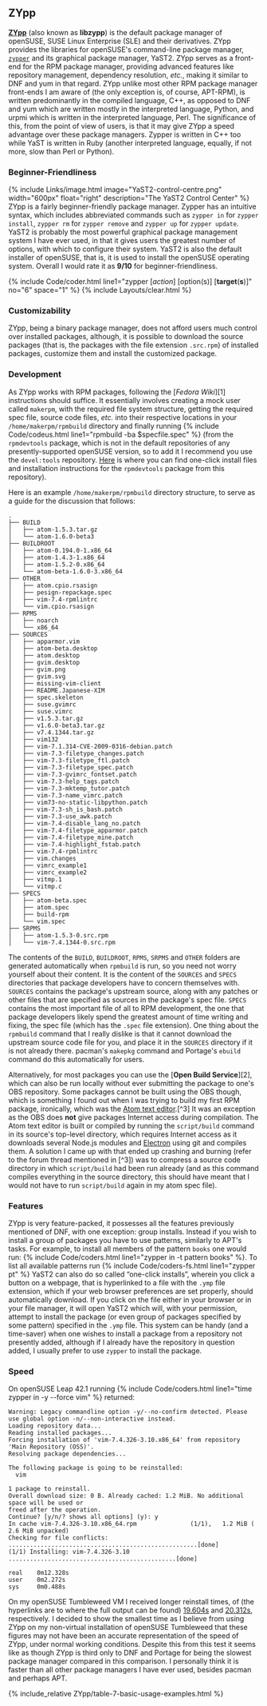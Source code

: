 ## ZYpp
[**ZYpp**](https://en.opensuse.org/Portal:Zypper) (also known as **libzypp**) is the default package manager of openSUSE, SUSE Linux Enterprise (SLE) and their derivatives. ZYpp provides the libraries for openSUSE's command-line package manager, [`zypper`](/man/zypper.8.html) and its graphical package manager, YaST2. ZYpp serves as a front-end for the RPM package manager, providing advanced features like repository management, dependency resolution, *etc.*, making it similar to DNF and yum in that regard. ZYpp unlike most other RPM package manager front-ends I am aware of (the only exception is, of course, APT-RPM), is written predominantly in the compiled language, C++, as opposed to DNF and yum which are written mostly in the interpreted language, Python, and urpmi which is written in the interpreted language, Perl. The significance of this, from the point of view of users, is that it may give ZYpp a speed advantage over these package managers. Zypper is written in C++ too while YaST is written in Ruby (another interpreted language, equally, if not more, slow than Perl or Python).

### Beginner-Friendliness
{% include Links/image.html image="YaST2-control-centre.png" width="600px" float="right" description="The YaST2 Control Center" %}
ZYpp is a fairly beginner-friendly package manager. Zypper has an intuitive syntax, which includes abbreviated commands such as `zypper in` for `zypper install`, `zypper rm` for `zypper remove` and `zypper up` for `zypper update`. YaST2 is probably the most powerful graphical package management system I have ever used, in that it gives users the greatest number of options, with which to configure their system. YaST2 is also the default installer of openSUSE, that is, it is used to install the openSUSE operating system. Overall I would rate it as **9/10** for beginner-friendliness.

{% include Code/coder.html line1="zypper [<i>action</i>] [option(s)] [<b>target</b>(<b>s</b>)]" no="6" space="1" %}
{% include Layouts/clear.html %}

### Customizability
ZYpp, being a binary package manager, does not afford users much control over installed packages, although, it is possible to download the source packages (that is, the packages with the file extension `.src.rpm`) of installed packages, customize them and install the customized package.

### Development
As ZYpp works with RPM packages, following the [*Fedora Wiki*][1] instructions should suffice. It essentially involves creating a mock user called `makerpm`, with the required file system structure, getting the required spec file, source code files, *etc.* into their respective locations in your `/home/makerpm/rpmbuild` directory and finally running {% include Code/codeus.html line1="rpmbuild -ba $specfile.spec" %} (from the `rpmdevtools` package, which is not in the default repositories of any presently-supported openSUSE version, so to add it I recommend you use the `devel:tools` repository. [Here](https://software.opensuse.org/download.html?project=devel%3Atools&package=rpmdevtools) is where you can find one-click install files and installation instructions for the `rpmdevtools` package from this repository).

Here is an example `/home/makerpm/rpmbuild` directory structure, to serve as a guide for the discussion that follows:

~~~
.
├── BUILD
│   ├── atom-1.5.3.tar.gz
│   └── atom-1.6.0-beta3
├── BUILDROOT
│   ├── atom-0.194.0-1.x86_64
│   ├── atom-1.4.3-1.x86_64
│   ├── atom-1.5.2-0.x86_64
│   └── atom-beta-1.6.0-3.x86_64
├── OTHER
│   ├── atom.cpio.rsasign
│   ├── pesign-repackage.spec
│   ├── vim-7.4-rpmlintrc
│   └── vim.cpio.rsasign
├── RPMS
│   ├── noarch
│   └── x86_64
├── SOURCES
│   ├── apparmor.vim
│   ├── atom-beta.desktop
│   ├── atom.desktop
│   ├── gvim.desktop
│   ├── gvim.png
│   ├── gvim.svg
│   ├── missing-vim-client
│   ├── README.Japanese-XIM
│   ├── spec.skeleton
│   ├── suse.gvimrc
│   ├── suse.vimrc
│   ├── v1.5.3.tar.gz
│   ├── v1.6.0-beta3.tar.gz
│   ├── v7.4.1344.tar.gz
│   ├── vim132
│   ├── vim-7.1.314-CVE-2009-0316-debian.patch
│   ├── vim-7.3-filetype_changes.patch
│   ├── vim-7.3-filetype_ftl.patch
│   ├── vim-7.3-filetype_spec.patch
│   ├── vim-7.3-gvimrc_fontset.patch
│   ├── vim-7.3-help_tags.patch
│   ├── vim-7.3-mktemp_tutor.patch
│   ├── vim-7.3-name_vimrc.patch
│   ├── vim73-no-static-libpython.patch
│   ├── vim-7.3-sh_is_bash.patch
│   ├── vim-7.3-use_awk.patch
│   ├── vim-7.4-disable_lang_no.patch
│   ├── vim-7.4-filetype_apparmor.patch
│   ├── vim-7.4-filetype_mine.patch
│   ├── vim-7.4-highlight_fstab.patch
│   ├── vim-7.4-rpmlintrc
│   ├── vim.changes
│   ├── vimrc_example1
│   ├── vimrc_example2
│   ├── vitmp.1
│   └── vitmp.c
├── SPECS
│   ├── atom-beta.spec
│   ├── atom.spec
│   ├── build-rpm
│   └── vim.spec
├── SRPMS
│   ├── atom-1.5.3-0.src.rpm
│   └── vim-7.4.1344-0.src.rpm
~~~

The contents of the `BUILD`, `BUILDROOT`, `RPMS`, `SRPMS` and `OTHER` folders are generated automatically when `rpmbuild` is run, so you need not worry yourself about their content. It is the content of the `SOURCES` and `SPECS` directories that package developers have to concern themselves with. `SOURCES` contains the package's upstream source, along with any patches or other files that are specified as sources in the package's spec file. `SPECS` contains the most important file of all to RPM development, the one that package developers likely spend the greatest amount of time writing and fixing, the spec file (which has the `.spec` file extension). One thing about the `rpmbuild` command that I really dislike is that it cannot download the upstream source code file for you, and place it in the `SOURCES` directory if it is not already there. pacman's `makepkg` command and Portage's `ebuild` command do this automatically for users. 

Alternatively, for most packages you can use the [**Open Build Service**][2], which can also be run locally without ever submitting the package to one's OBS repository. Some packages cannot be built using the OBS though, which is something I found out when I was trying to build my first RPM package, ironically, which was the [Atom text editor](https://atom.io).[^3] It was an exception as the OBS does **not** give packages Internet access during compilation. The Atom text editor is built or compiled by running the `script/build` command in its source's top-level directory, which requires Internet access as it downloads several Node.js modules and [Electron](https://electron.atom.io) using git and compiles them. A solution I came up with that ended up crashing and burning (refer to the forum thread mentioned in [^3]) was to compress a source code directory in which `script/build` had been run already (and as this command compiles everything in the source directory, this should have meant that I would not have to run `script/build` again in my atom spec file).

### Features
ZYpp is very feature-packed, it possesses all the features previously mentioned of DNF, with one exception: group installs. Instead if you wish to install a group of packages you have to use patterns, similarly to APT's tasks. For example, to install all members of the pattern `books` one would run: {% include Code/coders.html line1="zypper in -t pattern books" %}. To list all available patterns run {% include Code/coders-fs.html line1="zypper pt" %} YaST2 can also do so called &ldquo;one-click installs&rdquo;, wherein you click a button on a webpage, that is hyperlinked to a file with the `.ymp` file extension, which if your web browser preferences are set properly, should automatically download. If you click on the file either in your browser or in your file manager, it will open YaST2 which will, with your permission, attempt to install the package (or even group of packages specified by some pattern) specified in the `.ymp` file. This system can be handy (and a time-saver) when one wishes to install a package from a repository not presently added, although if I already have the repository in question added, I usually prefer to use `zypper` to install the package.

### Speed
On openSUSE Leap 42.1 running {% include Code/coders.html line1="time zypper in -y --force vim" %} returned:

~~~
Warning: Legacy commandline option -y/--no-confirm detected. Please use global option -n/--non-interactive instead.
Loading repository data...
Reading installed packages...
Forcing installation of 'vim-7.4.326-3.10.x86_64' from repository 'Main Repository (OSS)'.
Resolving package dependencies...

The following package is going to be reinstalled:
  vim

1 package to reinstall.
Overall download size: 0 B. Already cached: 1.2 MiB. No additional space will be used or
freed after the operation.
Continue? [y/n/? shows all options] (y): y
In cache vim-7.4.326-3.10.x86_64.rpm               (1/1),   1.2 MiB (  2.6 MiB unpacked)
Checking for file conflicts: .....................................................[done]
(1/1) Installing: vim-7.4.326-3.10 ...............................................[done]

real    0m12.328s
user    0m2.272s
sys     0m0.488s
~~~

On my openSUSE Tumbleweed VM I received longer reinstall times, of (the hyperlinks are to where the full output can be found) [19.604s](https://gist.github.com/fusion809/4101245256b3bdb9eb46) and [20.312s](https://gist.github.com/fusion809/37d917ada854db67dec8), respectively. I decided to show the smallest time as I believe from using ZYpp on my non-virtual installation of openSUSE Tumbleweed that these figures may not have been an accurate representation of the speed of ZYpp, under normal working conditions. Despite this from this test it seems like as though ZYpp is third only to DNF and Portage for being the slowest package manager compared in this comparison. I personally think it is faster than all other package managers I have ever used, besides pacman and perhaps APT.

{% include_relative ZYpp/table-7-basic-usage-examples.html %}
